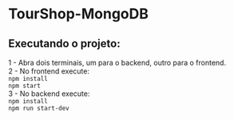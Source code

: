 # TourShop-MongoDB


## Executando o projeto:
1 - Abra dois terminais, um para o backend, outro para o frontend.
<br>
2 - No frontend execute: 
<br>
``` npm install ```
<br>
``` npm start ```
<br>
3 - No backend execute: 
<br>
``` npm install ``` 
<br>
``` npm run start-dev ``` 
<br>
